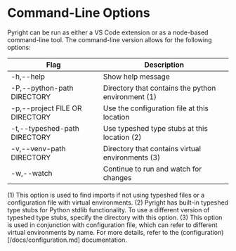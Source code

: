 # Command-Line Options

Pyright can be run as either a VS Code extension or as a node-based command-line tool. The command-line version allows for the following options:

| Flag                               | Description                                          |
| ---------------------------------- | ---------------------------------------------------- |
| -h,--help                          | Show help message                                    |
| -P,--python-path DIRECTORY         | Directory that contains the python environment (1)   |
| -p,--project FILE OR DIRECTORY     | Use the configuration file at this location          |
| -t,--typeshed-path DIRECTORY       | Use typeshed type stubs at this location (2)         |
| -v,--venv-path DIRECTORY           | Directory that contains virtual environments (3)     |
| -w,--watch                         | Continue to run and watch for changes                |


(1) This option is used to find imports if not using typeshed files or a configuration file with virtual environments.
(2) Pyright has built-in typeshed type stubs for Python stdlib functionality. To use a different version of typeshed type stubs, specify the directory with this option.
(3) This option is used in conjunction with configuration file, which can refer to different virtual environments by name. For more details, refer to the (configuration)[/docs/configuration.md] documentation.


